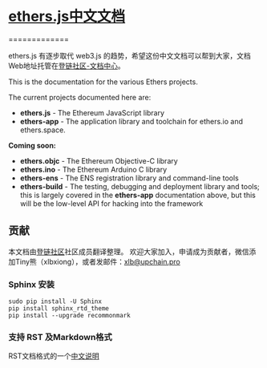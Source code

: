 # [ethers.js中文文档](https://learnblockchain.cn/docs/ethers.js/)

=============


ethers.js 有逐步取代 web3.js 的趋势，希望这份中文文档可以帮到大家，文档Web地址托管在[登链社区-文档中心](https://learnblockchain.cn/docs/ethers.js/)。


This is the documentation for the various Ethers projects.

The current projects documented here are:

- **ethers.js** - The Ethereum JavaScript library
- **ethers-app** - The application library and toolchain for ethers.io and ethers.space.

**Coming soon:**

- **ethers.objc** - The Ethereum Objective-C library
- **ethers.ino** - The Ethereum Arduino C library
- **ethers-ens** - The ENS registration library and command-line tools
- **ethers-build** - The testing, debugging and deployment library and tools; this is largely covered in the **ethers-app** documentation above, but this will be the low-level API for hacking into the framework


## 贡献

本文档由[登链社区](https://learnblockchain.cn)社区成员翻译整理。
欢迎大家加入，申请成为贡献者，微信添加Tiny熊（xlbxiong），或者发邮件：xlb@upchain.pro







### Sphinx 安装

```
sudo pip install -U Sphinx
pip install sphinx_rtd_theme
pip install --upgrade recommonmark
```

### 支持 RST 及Markdown格式

RST文档格式的一个[中文说明](http://www.cnblogs.com/seayxu/p/5603876.html)



